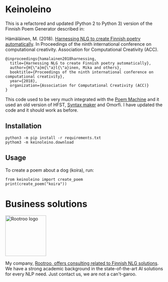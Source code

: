 # Keinoleino

This is a refactored and updated (Python 2 to Python 3) version of the Finnish Poem Generator described in:

Hämäläinen, M. (2018). [Harnessing NLG to create Finnish poetry automatically](https://www.researchgate.net/publication/336445306_Harnessing_NLG_to_Create_Finnish_Poetry_Automatically). In Proceedings of the ninth international conference on computational creativity. Association for Computational Creativity (ACC).

	@inproceedings{hamalainen2018harnessing,
	  title={Harnessing NLG to create Finnish poetry automatically},
	  author={H{\"a}m{\"a}l{\"a}inen, Mika and others},
	  booktitle={Proceedings of the ninth international conference on computational creativity},
	  year={2018},
	  organization={Association for Computational Creativity (ACC)}
	}

This code used to be very much integrated with the [Poem Machine](https://www.researchgate.net/publication/334118432_Poem_Machine_-_a_Co-creative_NLG_Web_Application_for_Poem_Writing) and it used an old version of HFST, [Syntax maker](https://github.com/mikahama/syntaxmaker) and Omorfi. I have updated the code and it should work as before.

## Installation

	python3 -m pip install -r requirements.txt
	pythom3 -m keinoleino.download

## Usage

To create a poem about a dog (koira), run:

	from keinoleino import create_poem
	print(create_poem("koira"))

# Business solutions

<img src="https://rootroo.com/cropped-logo-01-png/" alt="Rootroo logo" width="128px" height="128px">

My company, [Rootroo, offers consulting related to Finnish NLG solutions](https://rootroo.com/). We have a strong academic background in the state-of-the-art AI solutions for every NLP need. Just contact us, we are not a can't-garoo.
